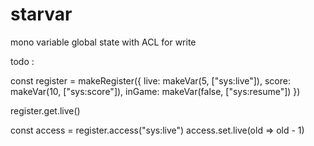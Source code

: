 # starvar
mono variable global state with ACL for write 


todo : 

const register = makeRegister({
  live: makeVar(5, ["sys:live"]),
  score: makeVar(10, ["sys:score"]),
  inGame: makeVar(false, ["sys:resume"])
})

register.get.live() 

const access = register.access("sys:live")
access.set.live(old => old - 1)
